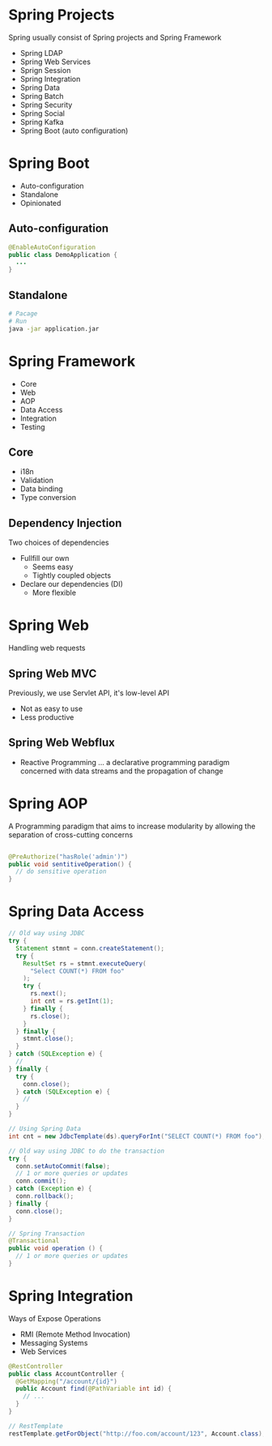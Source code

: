 # Spring Projects
Spring usually consist of Spring projects and Spring Framework

- Spring LDAP
- Spring Web Services
- Sprign Session
- Spring Integration
- Spring Data
- Spring Batch
- Spring Security
- Spring Social
- Spring Kafka
- Spring Boot (auto configuration)

# Spring Boot
- Auto-configuration
- Standalone
- Opinionated

## Auto-configuration
```java
@EnableAutoConfiguration
public class DemoApplication {
  ...
}
```

## Standalone
```bash
# Pacage
# Run
java -jar application.jar
```

# Spring Framework
- Core
- Web
- AOP
- Data Access
- Integration
- Testing

## Core
- i18n
- Validation
- Data binding
- Type conversion

## Dependency Injection
Two choices of dependencies
- Fullfill our own
  - Seems easy
  - Tightly coupled objects
- Declare our dependencies (DI)
  - More flexible

# Spring Web
Handling web requests

## Spring Web MVC
Previously, we use Servlet API, it's low-level API
- Not as easy to use
- Less productive

## Spring Web Webflux
- Reactive Programming
... a declarative programming paradigm concerned with data streams and the propagation of change


# Spring AOP
A Programming paradigm that aims to increase modularity by allowing the separation of cross-cutting concerns

```java

@PreAuthorize("hasRole('admin')")
public void sentitiveOperation() {
  // do sensitive operation
}

```


# Spring Data Access
```java
// Old way using JDBC
try {
  Statement stmnt = conn.createStatement();
  try {
    ResultSet rs = stmnt.executeQuery(
      "Select COUNT(*) FROM foo"
    );
    try {
      rs.next();
      int cnt = rs.getInt(1);
    } finally {
      rs.close();
    }
  } finally {
    stmnt.close();
  }
} catch (SQLException e) {
  // 
} finally {
  try {
    conn.close();
  } catch (SQLException e) {
    // 
  }
}

// Using Spring Data
int cnt = new JdbcTemplate(ds).queryForInt("SELECT COUNT(*) FROM foo");

// Old way using JDBC to do the transaction
try {
  conn.setAutoCommit(false);
  // 1 or more queries or updates
  conn.commit();
} catch (Exception e) {
  conn.rollback();
} finally {
  conn.close();
}

// Spring Transaction
@Transactional
public void operation () {
  // 1 or more queries or updates
}
```

# Spring Integration
Ways of Expose Operations
- RMI (Remote Method Invocation)
- Messaging Systems
- Web Services

```java
@RestController
public class AccountController {
  @GetMapping("/account/{id}")
  public Account find(@PathVariable int id) {
    // ...
  }
}

// RestTemplate
restTemplate.getForObject("http://foo.com/account/123", Account.class);

```











